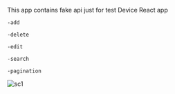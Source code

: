 

This app contains fake api just for test
Device React app


    -add

    -delete

    -edit

    -search

    -pagination 
    

![sc1](https://user-images.githubusercontent.com/50017735/109004016-74238400-76a8-11eb-92cf-912bb67f88dd.png)
